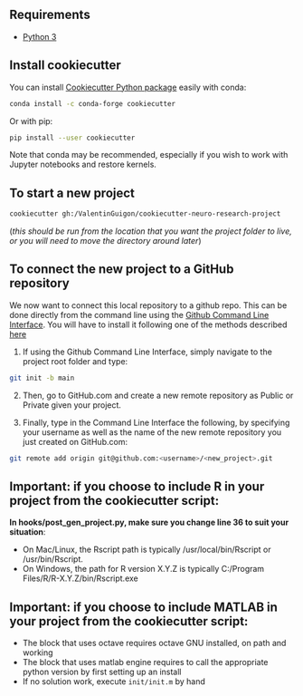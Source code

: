 ## Requirements

* [Python 3](https://www.python.org/downloads/)

## Install cookiecutter
You can install [Cookiecutter Python package](https://cookiecutter.readthedocs.io/en/latest/installation.html) easily with conda:
``` bash
conda install -c conda-forge cookiecutter
```

Or with pip:
``` bash
pip install --user cookiecutter
```

Note that conda may be recommended, especially if you wish to work with Jupyter notebooks and restore kernels.


## To start a new project
``` bash
cookiecutter gh:/ValentinGuigon/cookiecutter-neuro-research-project
```
(*this should be run from the location that you want the project folder to live, or you will need to move the directory around later*)

## To connect the new project to a GitHub repository

We now want to connect this local repository to a github repo. This can be done directly from the command line using the [Github Command Line Interface](https://github.com/cli/cli#installation). You will have to install it following one of the methods described [here](https://github.com/cli/cli#installation)

1. If using the Github Command Line Interface, simply navigate to the project root folder and type:
``` bash
git init -b main
```

2. Then, go to GitHub.com and create a new remote repository as Public or Private given your project.

3. Finally, type in the Command Line Interface the following, by specifying your username as well as the name of the new remote repository you just created on GitHub.com:
``` bash
git remote add origin git@github.com:<username>/<new_project>.git
```

## Important: if you choose to include R in your project from the cookiecutter script:
**In hooks/post_gen_project.py, make sure you change line 36 to suit your situation**:
* On Mac/Linux, the Rscript path is typically /usr/local/bin/Rscript or /usr/bin/Rscript.
* On Windows, the path for R version X.Y.Z is typically C:/Program Files/R/R-X.Y.Z/bin/Rscript.exe

## Important: if you choose to include MATLAB in your project from the cookiecutter script:
* The block that uses octave requires octave GNU installed, on path and working
* The block that uses matlab engine requires to call the appropriate python version by first setting up an install
* If no solution work, execute `init/init.m` by hand
